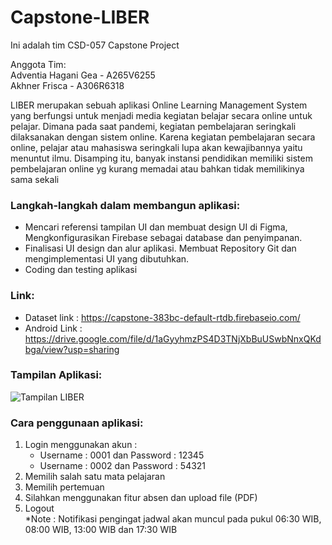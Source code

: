 # Capstone-LIBER

Ini adalah tim CSD-057  Capstone Project

Anggota Tim:</br>
Adventia Hagani Gea - A265V6255</br>
Akhner Frisca - A306R6318

LIBER merupakan sebuah aplikasi Online Learning Management System yang berfungsi untuk menjadi media kegiatan belajar secara online untuk pelajar. Dimana pada saat pandemi, kegiatan pembelajaran seringkali dilaksanakan dengan sistem online. Karena kegiatan pembelajaran secara online, pelajar atau mahasiswa seringkali lupa akan kewajibannya yaitu menuntut ilmu. Disamping itu, banyak instansi pendidikan memiliki sistem pembelajaran online yg kurang memadai atau bahkan tidak memilikinya sama sekali


### Langkah-langkah dalam membangun aplikasi:</br>
*  Mencari referensi tampilan UI dan membuat design UI di Figma, 		Mengkonfigurasikan Firebase sebagai database dan penyimpanan.
*  Finalisasi UI design dan alur aplikasi. Membuat Repository Git dan mengimplementasi UI yang dibutuhkan.
*  Coding dan testing aplikasi

### Link: <br />
* Dataset link : https://capstone-383bc-default-rtdb.firebaseio.com/
* Android Link : https://drive.google.com/file/d/1aGyyhmzPS4D3TNjXbBuUSwbNnxQKdbga/view?usp=sharing

### Tampilan Aplikasi: <br />
![Tampilan LIBER](https://user-images.githubusercontent.com/79997087/147283466-c015a824-5487-48d7-bb7c-7c9f5a88e3e9.png)

### Cara penggunaan aplikasi:</br>
1. Login menggunakan akun :
   * Username : 0001 dan Password : 12345
   * Username : 0002 dan Password : 54321
2. Memilih salah satu mata pelajaran
3. Memilih pertemuan
4. Silahkan menggunakan fitur absen dan upload file (PDF)
5. Logout</br>
*Note : Notifikasi pengingat jadwal akan muncul pada pukul 06:30 WIB, 08:00 WIB, 13:00 WIB dan 17:30 WIB
